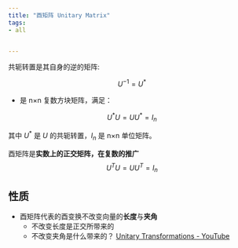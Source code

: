 ```yaml
---
title: "酉矩阵 Unitary Matrix"
tags:
- all


---
```


共轭转置是其自身的逆的矩阵:

 $$U^{-1}=U^{*}$$

- 是 n×n 复数方块矩阵，满足：

$$U^{*}U=UU^{*}=I_{n}$$

其中 $U^*$ 是 $U$ 的共轭转置，$I_n$ 是 n×n 单位矩阵。

酉矩阵是**实数上的正交矩阵，在复数的推广**
$$U^{T}U=UU^{T}=I_{n}$$

## 性质

- 酉矩阵代表的酉变换不改变向量的**长度**与**夹角**
  - 不改变长度是正交所带来的
  - 不改变夹角是什么带来的？
[Unitary Transformations - YouTube](https://www.youtube.com/watch?v=46Hpy4FiGls&list=PLMrJAkhIeNNSVjnsviglFoY2nXildDCcv&index=10)
